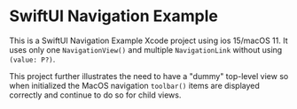 # SwiftUI Navigation Example
This is a SwiftUI Navigation Example Xcode project using ios 15/macOS 11. It uses only one `NavigationView()` and multiple `NavigationLink` without using `(value: P?)`. 

This project further illustrates the need to have a "dummy" top-level view so when initialized the MacOS navigation `toolbar()` items are displayed correctly and continue to do so for child views.
